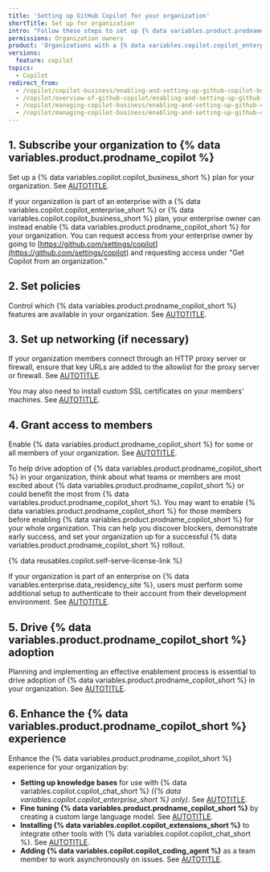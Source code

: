 ```yaml
---
title: 'Setting up GitHub Copilot for your organization'
shortTitle: Set up for organization
intro: "Follow these steps to set up {% data variables.product.prodname_copilot %} in your organization."
permissions: Organization owners
product: 'Organizations with a {% data variables.copilot.copilot_enterprise_short %} or {% data variables.copilot.copilot_business_short %} plan'
versions:
  feature: copilot
topics:
  - Copilot
redirect_from:
  - /copilot/copilot-business/enabling-and-setting-up-github-copilot-business
  - /copilot/overview-of-github-copilot/enabling-and-setting-up-github-copilot-for-business
  - /copilot/managing-copilot-business/enabling-and-setting-up-github-copilot-for-business
  - /copilot/managing-copilot-business/enabling-and-setting-up-github-copilot-business
---
```


## 1. Subscribe your organization to {% data variables.product.prodname_copilot %}

Set up a {% data variables.copilot.copilot_business_short %} plan for your organization. See [AUTOTITLE](/copilot/managing-copilot/managing-github-copilot-in-your-organization/subscribing-to-copilot-for-your-organization).

If your organization is part of an enterprise with a {% data variables.copilot.copilot_enterprise_short %} or {% data variables.copilot.copilot_business_short %} plan, your enterprise owner can instead enable {% data variables.product.prodname_copilot_short %} for your organization. You can request access from your enterprise owner by going to [https://github.com/settings/copilot](https://github.com/settings/copilot) and requesting access under "Get Copilot from an organization."

## 2. Set policies

Control which {% data variables.product.prodname_copilot_short %} features are available in your organization. See [AUTOTITLE](/copilot/managing-copilot/managing-github-copilot-in-your-organization/managing-github-copilot-features-in-your-organization/managing-policies-for-copilot-in-your-organization).

## 3. Set up networking (if necessary)

If your organization members connect through an HTTP proxy server or firewall, ensure that key URLs are added to the allowlist for the proxy server or firewall. See [AUTOTITLE](/copilot/managing-copilot/managing-github-copilot-in-your-organization/configuring-your-proxy-server-or-firewall-for-copilot).

You may also need to install custom SSL certificates on your members' machines. See [AUTOTITLE](/copilot/managing-copilot/configure-personal-settings/configuring-network-settings-for-github-copilot#-installing-custom-certificates).

## 4. Grant access to members

Enable {% data variables.product.prodname_copilot_short %} for some or all members of your organization. See [AUTOTITLE](/copilot/managing-copilot/managing-github-copilot-in-your-organization/managing-access-to-github-copilot-in-your-organization/granting-access-to-copilot-for-members-of-your-organization).

To help drive adoption of {% data variables.product.prodname_copilot_short %} in your organization, think about what teams or members are most excited about {% data variables.product.prodname_copilot_short %} or could benefit the most from {% data variables.product.prodname_copilot_short %}. You may want to enable {% data variables.product.prodname_copilot_short %} for those members before enabling {% data variables.product.prodname_copilot_short %} for your whole organization. This can help you discover blockers, demonstrate early success, and set your organization up for a successful {% data variables.product.prodname_copilot_short %} rollout.

{% data reusables.copilot.self-serve-license-link %}

If your organization is part of an enterprise on {% data variables.enterprise.data_residency_site %}, users must perform some additional setup to authenticate to their account from their development environment. See [AUTOTITLE](/copilot/managing-copilot/configure-personal-settings/using-github-copilot-with-an-account-on-ghecom).

## 5. Drive {% data variables.product.prodname_copilot_short %} adoption

Planning and implementing an effective enablement process is essential to drive adoption of {% data variables.product.prodname_copilot_short %} in your organization. See [AUTOTITLE](/copilot/rolling-out-github-copilot-at-scale/driving-copilot-adoption-in-your-company).

## 6. Enhance the {% data variables.product.prodname_copilot_short %} experience

Enhance the {% data variables.product.prodname_copilot_short %} experience for your organization by:

* **Setting up knowledge bases** for use with {% data variables.copilot.copilot_chat_short %} _({% data variables.copilot.copilot_enterprise_short %} only)_. See [AUTOTITLE](/enterprise-cloud@latest/copilot/managing-copilot/managing-github-copilot-in-your-organization/managing-github-copilot-features-in-your-organization/managing-copilot-knowledge-bases).
* **Fine tuning {% data variables.product.prodname_copilot_short %}** by creating a custom large language model. See [AUTOTITLE](/copilot/customizing-copilot/creating-a-custom-model-for-github-copilot).
* **Installing {% data variables.copilot.copilot_extensions_short %}** to integrate other tools with {% data variables.copilot.copilot_chat_short %}. See [AUTOTITLE](/copilot/managing-copilot/managing-github-copilot-in-your-organization/managing-github-copilot-features-in-your-organization/installing-github-copilot-extensions-for-your-organization).
* **Adding {% data variables.copilot.copilot_coding_agent %}** as a team member to work asynchronously on issues. See [AUTOTITLE](/copilot/rolling-out-github-copilot-at-scale/enabling-developers/using-copilot-coding-agent-in-org).
